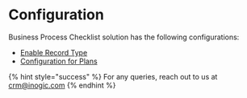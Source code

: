 # Configuration

Business Process Checklist solution has the following configurations:&#x20;

* [Enable Record Type](https://docs.inogic.com/business-process-checklist/configuration/configuration-for-entity)
* [Configuration for Plans](https://docs.inogic.com/business-process-checklist/configuration/configuration-for-plans)

{% hint style="success" %}
For any queries, reach out to us at [crm@inogic.com](mailto:crm@inogic.com)
{% endhint %}
